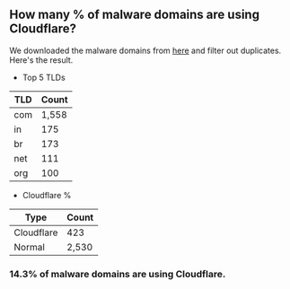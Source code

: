 ## How many % of malware domains are using Cloudflare?


We downloaded the malware domains from [here](https://urlhaus.abuse.ch) and filter out duplicates.
Here's the result.


[//]: # (start replacement)


- Top 5 TLDs

| TLD | Count |
| --- | --- |
| com | 1,558 |
| in | 175 |
| br | 173 |
| net | 111 |
| org | 100 |


- Cloudflare %

| Type | Count |
| --- | --- |
| Cloudflare | 423 |
| Normal | 2,530 |


### 14.3% of malware domains are using Cloudflare.